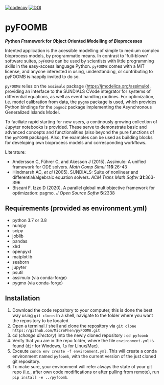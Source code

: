 [![codecov](https://codecov.io/gh/MicroPhen/pyFOOMB/branch/main/graph/badge.svg?token=7WALTIPP6O)](https://codecov.io/gh/MicroPhen/pyFOOMB)
[![DOI](https://zenodo.org/badge/309308898.svg)](https://zenodo.org/badge/latestdoi/309308898)

# pyFOOMB

__*Py*thon *F*ramework for *O*bject *O*riented *M*odelling of *B*ioprocesses__

Intented application is the acessible modelling of simple to medium complex bioprocess models, by programmatic means. In contrast to 'full-blown' software suites, `pyFOOMB` can be used by scientists with little programming skills in the easy-access language Python.
`pyFOOMB` comes with a MIT license, and anyone interested in using, understanding, or contributing to pyFOOMB is happily invited to do so.

`pyFOOMB` relies on the `assimulo` package (<https://jmodelica.org/assimulo>), providing an interface to the SUNDIALS CVode integrator for systems of differential equations, as well as event handling routines. For optimization, i.e. model calibration from data, the `pygmo` package is used, which provides Python bindings for the `pagmo2` package implementing the Asynchronous Generalized Islands Model.

To faciliate rapid starting for new users, a continously growing collection of Jupyter notebooks is provided. These serve to demonstrate basic and advanced concepts and functionalities (also beyond the pure functions of the `pyFOOMB` package). Also, the examples can be used as building blocks for developing own bioprocess models and corresponding workflows. 

Literature:

* Andersson C, Führer C, and Akesson J (2015). Assimulo: A unified framework for ODE solvers. _Math Comp Simul_ __116__:26-43
* Hindmarsh AC, _et al_ (2005). SUNDIALS: Suite of nonlinear and differential/algebraic equation solvers. _ACM Trans Math Softw_ __31__:363-396
* Biscani F, Izzo D (2020). A parallel global multiobjective framework for optimization: pagmo. _J Open Source Softw_ __5__:2338

## Requirements (provided as environment.yml)

* python 3.7 or 3.8
* numpy
* scipy
* joblib
* pandas
* xlrd
* openpyxl
* matplotlib
* seaborn
* jupyter
* psutil
* assimulo (via conda-forge)
* pygmo (via conda-forge)

## Installation

1) Download the code repository to your computer, this is done the best way using `git clone`: In a shell, navigate to the folder where you want the repository to be located.
2) Open a terminal / shell and clone the repository
via `git clone https://github.com/MicroPhen/pyFOOMB.git`
3) cd (*change directory*) into the newly cloned repository : `cd pyfoomb`
4) Verify that you are in the repo folder, where the file `environment.yml` is found (`dir` for Windows, `ls` for Linux/Mac).
5) Exceute `conda env create -f environment.yml`.
This will create a conda environment named `pyfoomb`, with the current version of the just cloned git repository.
6) To make sure, your environment will refer always the state of your git repo (i.e., after own code modifications or after pulling from remote), run `pip install -e ../pyfoomb`. 
